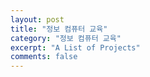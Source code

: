 ```yaml
---
layout: post
title: "정보 컴퓨터 교육"
category: "정보 컴퓨터 교육"
excerpt: "A List of Projects"
comments: false
---
```

